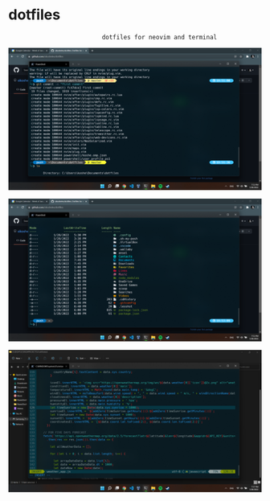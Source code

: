 # dotfiles
                              dotfiles for neovim and terminal
![GitHub Logo](https://github.com/sikoshelev/dotfiles/blob/main/pic/Screenshot%20(2).png)

![GitHub Logo](https://github.com/sikoshelev/dotfiles/blob/main/pic/Screenshot%20(3).png)

![GitHub Logo](https://github.com/sikoshelev/dotfiles/blob/main/pic/Screenshot%20(4).png)


